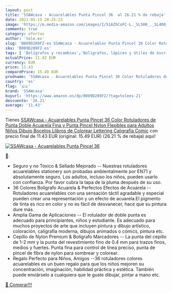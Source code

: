 ```yaml
---
layout: post
title: 'SSAWcasa - Acuarelables Punta Pincel 36  al 26.21 % de rebaja'
date: 2021-05-15 20:25:23
image: 'https://m.media-amazon.com/images/I/51AZhCoFC-L._SL500_._SL400_.jpg'
comments: true
category: ofertas
author: 'tole.es'
slug: 'B089D289FZ-es SSAWcasa - Acuarelables Punta Pincel 36 Color Rotuladores...'
sku: 'B089D289FZ-es'
tags: [ 'Bolígrafos y recambios','Bolígrafos, lápices y útiles de escritura','Oficina y papelería','Rotuladores de punta fina','colorear','rotuladores','ssawcasa', ]
actualPrice: 11.43 EUR
currency: EUR
price: 11.43
comparePrice: 15.49 EUR
prodname: 'SSAWcasa - Acuarelables Punta Pincel 36 Color Rotuladores de Punta Doble Acuarela  Fina y Punta Pincel Nylon Flexibles para Adultos Niños Dibujo  Bocetos  Llibros de Colorear Lettering Caligrafía  Comic'
country: 'es'
flag: '🇪🇸'
brand: 'SSAWcasa'
buyurl: 'https://www.amazon.es/dp/B089D289FZ/?tag=tolees-21'
descuento: '26.21'
average: '11.43'
---
```


Tienes [SSAWcasa - Acuarelables Punta Pincel 36 Color Rotuladores de Punta Doble Acuarela  Fina y Punta Pincel Nylon Flexibles para Adultos Niños Dibujo  Bocetos  Llibros de Colorear Lettering Caligrafía  Comic](https://www.amazon.es/dp/B089D289FZ/?tag=tolees-21) con precio final de  11.43 EUR (original: 15.49 EUR) (26.21 %  de rebaja) aqui!

[![SSAWcasa - Acuarelables Punta Pincel 36 ](https://m.media-amazon.com/images/I/51AZhCoFC-L._SL500_._SL400_.jpg)](https://www.amazon.es/dp/B089D289FZ/?tag=tolees-21)

🔎:

- Seguro y no Tóxico & Sellado Mejorado -- Nuestras rotuladores acuarelables stationery son probadas ambientalmente por EN71 y absolutamente seguro. Los adultos, incluso los niños, pueden usarlo con confianza. Por favor cubra la tapa de la pluma después de su uso.
- 36 Colores Bolígrafo Acuarela & Perfectos Efectos de Acuarela -- Rotuladores acuarelables con una sensación táctil agradable y especial pueden crear una representación y un efecto de acuarela.El pigmento de tinta es rico en color y no es fácil de desvanecer, hace que su pintura dure más.
- Amplia Gama de Aplicaciones -- El rotulador de doble punta es adecuado para principiantes, niños y estudiante. Es adecuado para muchos proyectos de arte que incluyen pintura y dibujo artístico, coloración, caligrafía moderna, dibujos animados o cómics, pintura etc.
- Cepillo de Nylon Premium & Bolígrafo Marcadores -- La punta del cepillo de 1-2 mm y la punta del revestimiento fino de 0.4 mm para trazos finos, medios y fuertes. Punta fina para control de línea preciso, punta de pincel de fibra de nylon para sombrear y colorear.
- Regalo Perfecto para Niños, Amigos --36 rotuladores colores acuarelables es un buen regalo para que los niños mejoren su concentración, imaginación, habilidad práctica y estética. También puede enviárselo a cualquiera que le guste dibujar, pintar a mano etc.

[🛒 Comprar!!!](https://www.amazon.es/dp/B089D289FZ/?tag=tolees-21)
